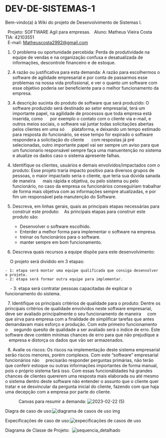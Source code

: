 # DEV-DE-SISTEMAS-1
Bem-vindo(a) à Wiki do projeto de Desenvolvimento de Sistemas I.

 
Projeto: SOFTWARE Agil para empresas.
 
Aluno:  Matheus Vieira Costa  
TIA: 42103551  
 
E-mail: Matheuscosta2992@gmail.com              
 

1. O problema ou oportunidade percebida:
    Perda de produtividade na equipe de vendas e na organização confusa e desatualizada de informações, descontrole financeiro e de estoque.

2. A razão ou justificativa para esta demanda:
   A razão para escolhermos o software de agilidade empresarial e por conta de passarmos esse problemas na nossa vida profissional, e ver o quanto um software com      esse objetivo poderia ser beneficiente para o melhor funcionamento da empresa.

3. A descrição sucinta do produto de software que será produzido:
   O software produzido será destinado ao setor empresarial, terá um importante papel, na agilidade de processos que toda empresa está inserida, como 
    por exemplo o contato com o cliente via e-mail, e outros meios sociais, o software vai juntar todas solicitações abertas pelos clientes em uma só 
    plataforma, e deixando um tempo estimado para resposta do funcionário, se esse tempo for expirado o software respondera a solicitação do cliente 
    com respostas já pré selecionadas, outro importante papel vai ser sempre um aviso para que um funcionario responsável sempre faça uma manuentenção no sistema e     atualize os dados caso o sistema apresente falhas. 

4. Identifique os clientes, usuários e demais envolvidos/impactados com o produto:
     Esse projeto traria impacto positivo para diversos grupos de pessoas, o maior impactado seria o cliente, que teria sua dúvida sanada de maneira 
    mais rápida e objetiva, ou pelo sistema ou pelo funcionário, no caso da empresa os funcionários conseguiriam trabalhar de forma mais objetiva com as informações     sempre atualizadas, e por fim um responsável pela manutenção do Software.
   
5. Descreva, em linhas gerais, quais as principais etapas necessárias para construir este produto:
   As principais etapas para construir este produto são:
   - Desenvolver o software escolhido.
   - Enterder a melhor forma para implementar o software na empresa.
   - treinar os funcionários para o software.
   - manter sempre em  bom funcionamento.

6. Descreva quais recursos a equipe dispõe para este desenvolvimento:

    O projeto será dividido em 3 etapas: 

    - 1: etapa será montar uma equipe qualificada que consiga desenvolver o projeto.
    - 2: etapa será formar outra equipe para implementar.
    - 3: etapa será contratar pessoas capacitadas de explicar o funcionamento do sistema.

 
7. Identifique os principais critérios de qualidade para o produto:
    Dentre os principais critérios de qualidade envolvidos neste software empresarial, deve ser avaliado principalmente o seu funcionamento de maneira 
   com que sirva para empresa com a finalidade de simplificar tarefas que antes demandavam mais esforço e produção. Com este primeiro funcionamento o 
   segundo quesito de qualidade a ser avaliado será o índice de erro. Este software deve contém mínimas chances de erro para que não prejudique a 
   empresa e distorça os dados que vão ser armazenados.



 
8. Avalie os riscos:
   Os riscos na implementação deste sistema empresarial serão riscos menores, porém complexos. Com este “software” empresarial funcionários não 
   precisarão responder perguntas primárias, não terão que conferir estoque ou outras informações importantes de forma manual, pois o próprio sistema fará isso. Com    essas funcionálidades há grandes chances de clientes quererem uma resposta mais elaborada ou até mesmo o sistema dentro deste software não entender o assunto que    o cliente quer tratar e se desvincular da pergunta inicial do cliente, fazendo com que haja uma decepção com a empresa por parte do cliente.


    
 
    Canvas para resumir a demanda: ![2023-02-22 (5)](https://user-images.githubusercontent.com/110911027/220732473-d3bd51bf-4a0a-4810-9676-d7f9bed253a7.png)

Diagra de caso de uso:![diagrama de casos de uso img](https://user-images.githubusercontent.com/110911027/231505266-d442cb6c-aff5-45b5-be0e-f4ce340a4f34.png)

Expecificações de caso de uso:![expecificações de casos de uso](https://user-images.githubusercontent.com/110911027/231509068-201791a2-1103-4e2a-8818-4d2cff6fd55e.png)



Diagrama de Classe de Projeto:
 ![sequencia_detalhado](https://user-images.githubusercontent.com/106284190/204622336-f2df51e7-995b-4c1f-9313-28a59041901a.png)

 
